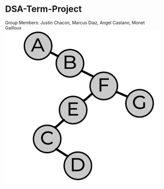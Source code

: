 # DSA-Term-Project
Group Members: Justin Chacon, Marcus Diaz, Angel Castano, Monet Gailloux
![Alt text](https://github.com/Jusconn/DSA-Term-Project/blob/main/Splay_Tree_Search_Animation.gif?raw=true)
